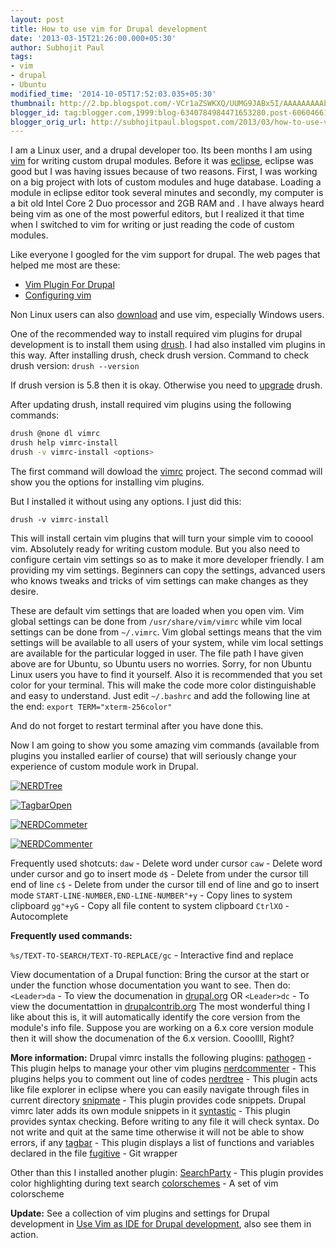 ```yaml
---
layout: post
title: How to use vim for Drupal development
date: '2013-03-15T21:26:00.000+05:30'
author: Subhojit Paul
tags:
- vim
- drupal
- Ubuntu
modified_time: '2014-10-05T17:52:03.035+05:30'
thumbnail: http://2.bp.blogspot.com/-VCr1aZSWKXQ/UUMG9JABx5I/AAAAAAAAAb4/ORFUThcFwPY/s72-c/NERD_tree_1+-+(-var-www-gauss-sites-all-modules-custom-gauss_web_services)+-+VIM_003.png
blogger_id: tag:blogger.com,1999:blog-6340784984471653280.post-6060466197356187134
blogger_orig_url: http://subhojitpaul.blogspot.com/2013/03/how-to-use-vim-for-drupal-development.html
---
```


I am a Linux user, and a drupal developer too. Its been months I am using [vim](http://en.wikipedia.org/wiki/Vim_(text_editor)) for writing custom drupal modules. Before it was [eclipse](http://en.wikipedia.org/wiki/Eclipse_(software)), eclipse was good but I was having issues because of two reasons. First, I was working on a big project with lots of custom modules and huge database. Loading a module in eclipse editor took several minutes and secondly, my computer is a bit old Intel Core 2 Duo processor and 2GB RAM and . I have always heard being vim as one of the most powerful editors, but I realized it that time when I switched to vim for writing or just reading the code of custom modules.

Like everyone I googled for the vim support for drupal. The web pages that helped me most are these:

*   [Vim Plugin For Drupal](http://drupal.org/project/vimrc)
*   [Configuring vim](http://drupal.org/node/29325)

Non Linux users can also [download](http://www.vim.org/download.php) and use vim, especially Windows users.

One of the recommended way to install required vim plugins for drupal development is to install them using [drush](http://drupal.org/project/drush). I had also installed vim plugins in this way. After installing drush, check drush version. Command to check drush version: `drush --version`

If drush version is 5.8 then it is okay. Otherwise you need to [upgrade](http://drupal.org/node/901828) drush.

After updating drush, install required vim plugins using the following commands:

```bash
drush @none dl vimrc
drush help vimrc-install
drush -v vimrc-install <options>
```

The first command will dowload the [vimrc](http://drupal.org/project/vimrc) project. The second commad will show you the options for installing vim plugins.

But I installed it without using any options. I just did this:

`drush -v vimrc-install`

This will install certain vim plugins that will turn your simple vim to cooool vim. Absolutely ready for writing custom module. But you also need to configure certain vim settings so as to make it more developer friendly. I am providing my vim settings. Beginners can copy the settings, advanced users who knows tweaks and tricks of vim settings can make changes as they desire.

These are default vim settings that are loaded when you open vim. Vim global settings can be done from `/usr/share/vim/vimrc` while vim local settings can be done from `~/.vimrc`. Vim global settings means that the vim settings will be available to all users of your system, while vim local settings are available for the particular logged in user. The file path I have given above are for Ubuntu, so Ubuntu users no worries. Sorry, for non Ubuntu Linux users you have to find it yourself.
Also it is recommended that you set color for your terminal. This will make the code more color distinguishable and easy to understand. Just edit `~/.bashrc` and add the following line at the end: `export TERM="xterm-256color"`

And do not forget to restart terminal after you have done this.

Now I am going to show you some amazing vim commands (available from plugins you installed earlier of course) that will seriously change your experience of custom module work in Drupal.

[![NERDTree](http://2.bp.blogspot.com/-VCr1aZSWKXQ/UUMG9JABx5I/AAAAAAAAAb4/ORFUThcFwPY/s1600/NERD_tree_1+-+(-var-www-gauss-sites-all-modules-custom-gauss_web_services)+-+VIM_003.png "NERDTree")](http://2.bp.blogspot.com/-VCr1aZSWKXQ/UUMG9JABx5I/AAAAAAAAAb4/ORFUThcFwPY/s1600/NERD_tree_1+-+(-var-www-gauss-sites-all-modules-custom-gauss_web_services)+-+VIM_003.png)

[![TagbarOpen](http://3.bp.blogspot.com/-1A0Z3JPnDZY/UUMHi3uADJI/AAAAAAAAAcA/0HyGKNzjyhE/s1600/gauss_web_services.module+(-var-www-gauss-sites-all-modules-custom-gauss_web_services)+-+VIM_004.png "TagbarOpen")](http://3.bp.blogspot.com/-1A0Z3JPnDZY/UUMHi3uADJI/AAAAAAAAAcA/0HyGKNzjyhE/s1600/gauss_web_services.module+(-var-www-gauss-sites-all-modules-custom-gauss_web_services)+-+VIM_004.png)

[![NERDCommeter](http://2.bp.blogspot.com/-GO_BUHtrtng/UUMJi8BWxvI/AAAAAAAAAcI/ppiXf2Xs12s/s1600/gauss_web_services.module+++(-var-www-gauss-sites-all-modules-custom-gauss_web_services)+-+VIM_005.png "NERDCommeter")](http://2.bp.blogspot.com/-GO_BUHtrtng/UUMJi8BWxvI/AAAAAAAAAcI/ppiXf2Xs12s/s1600/gauss_web_services.module+++(-var-www-gauss-sites-all-modules-custom-gauss_web_services)+-+VIM_005.png)

[![NERDCommenter](http://4.bp.blogspot.com/-yDilrJ5cyXk/UUMMvranpQI/AAAAAAAAAcQ/usD9bBbqZq4/s1600/gauss_web_services.module+++(-var-www-gauss-sites-all-modules-custom-gauss_web_services)+-+VIM_006.png "NERDCommenter")](http://4.bp.blogspot.com/-yDilrJ5cyXk/UUMMvranpQI/AAAAAAAAAcQ/usD9bBbqZq4/s1600/gauss_web_services.module+++(-var-www-gauss-sites-all-modules-custom-gauss_web_services)+-+VIM_006.png)

Frequently used shotcuts:
`daw` - Delete word under cursor
`caw` - Delete word under cursor and go to insert mode
`d$` - Delete from under the cursor till end of line
`c$` - Delete from under the cursor till end of line and go to insert mode
`START-LINE-NUMBER,END-LINE-NUMBER"+y` - Copy lines to system clipboard
`gg"+yG` - Copy all file content to system clipboard
`CtrlXO` - Autocomplete

**Frequently used commands:**

`%s/TEXT-TO-SEARCH/TEXT-TO-REPLACE/gc` - Interactive find and replace

View documentation of a Drupal function:
Bring the cursor at the start or under the function whose documentation you want to see. Then do:
`<Leader>da` - To view the documenation in [drupal.org](http://drupal.org/) OR
`<Leader>dc` - To view the documentattion in [drupalcontrib.org](http://drupalcontrib.org/)</span>
The most wonderful thing I like about this is, it will automatically identify the core version from the module's info file. Suppose you are working on a 6.x core version module then it will show the documenation of the 6.x version. Cooollll, Right?

**More information:**
Drupal vimrc installs the following plugins:
[pathogen](https://github.com/tpope/vim-pathogen) - This plugin helps to manage your other vim plugins
[nerdcommenter](https://github.com/scrooloose/nerdcommenter) - This plugins helps you to comment out line of codes
[nerdtree](https://github.com/scrooloose/nerdtree) - This plugin acts like file explorer in eclipse where you can easily navigate through files in current directory
[snipmate](http://www.vim.org/scripts/script.php?script_id=2540) - This plugin provides code snippets. Drupal vimrc later adds its own module snippets in it
[syntastic](https://github.com/scrooloose/syntastic) - This plugin provides syntax checking. Before writing to any file it will check syntax. Do not write and quit at the same time otherwise it will not be able to show errors, if any
[tagbar](https://github.com/majutsushi/tagbar) - This plugin displays a list of functions and variables declared in the file
[fugitive](https://github.com/tpope/vim-fugitive) - Git wrapper

Other than this I installed another plugin:
[SearchParty](https://github.com/dahu/SearchParty) - This plugin provides color highlighting during text search
[colorschemes](https://github.com/flazz/vim-colorschemes) -  A set of vim colorscheme

**Update:**
See a collection of vim plugins and settings for Drupal development in [Use Vim as IDE for Drupal development](http://subhojitpaul.blogspot.com/2014/10/use-vim-as-ide-for-drupal-development.html), also see them in action.
